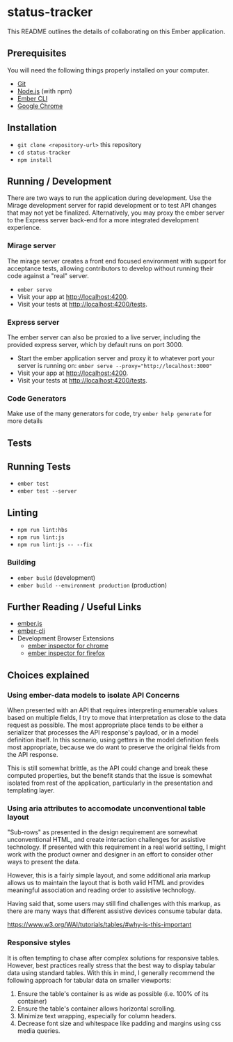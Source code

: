 # status-tracker

This README outlines the details of collaborating on this Ember application.

## Prerequisites

You will need the following things properly installed on your computer.

* [Git](https://git-scm.com/)
* [Node.js](https://nodejs.org/) (with npm)
* [Ember CLI](https://ember-cli.com/)
* [Google Chrome](https://google.com/chrome/)

## Installation

* `git clone <repository-url>` this repository
* `cd status-tracker`
* `npm install`

## Running / Development

There are two ways to run the application during development.  Use the Mirage development server for rapid development or to test API changes that may not yet be finalized.  Alternatively, you may proxy the ember server to the Express server back-end for a more integrated development experience.

### Mirage server

The mirage server creates a front end focused environment with support for acceptance tests, allowing contributors to develop without running their code against a "real" server.

* `ember serve`
* Visit your app at [http://localhost:4200](http://localhost:4200).
* Visit your tests at [http://localhost:4200/tests](http://localhost:4200/tests).

### Express server

The ember server can also be proxied to a live server, including the provided express server, which by default runs on port 3000.

* Start the ember application server and proxy it to whatever port your server is running on: `ember serve --proxy="http://localhost:3000"`
* Visit your app at [http://localhost:4200](http://localhost:4200).
* Visit your tests at [http://localhost:4200/tests](http://localhost:4200/tests).

### Code Generators

Make use of the many generators for code, try `ember help generate` for more details

## Tests

## Running Tests

* `ember test`
* `ember test --server`

## Linting

* `npm run lint:hbs`
* `npm run lint:js`
* `npm run lint:js -- --fix`

### Building

* `ember build` (development)
* `ember build --environment production` (production)

## Further Reading / Useful Links

* [ember.js](https://emberjs.com/)
* [ember-cli](https://ember-cli.com/)
* Development Browser Extensions
  * [ember inspector for chrome](https://chrome.google.com/webstore/detail/ember-inspector/bmdblncegkenkacieihfhpjfppoconhi)
  * [ember inspector for firefox](https://addons.mozilla.org/en-US/firefox/addon/ember-inspector/)


## Choices explained

### Using ember-data models to isolate API Concerns

When presented with an API that requires interpreting enumerable values based on multiple fields, I try to move that interpretation as close to the data request as possible.  The most appropriate place tends to be either a serializer that processes the API response's payload, or in a model definition itself.  In this scenario, using getters in the model definition feels most appropriate, because we do want to preserve the original fields from the API response.

This is still somewhat brittle, as the API could change and break these computed properties, but the benefit stands that the issue is somewhat isolated from rest of the application, particularly in the presentation and templating layer.

### Using aria attributes to accomodate unconventional table layout

"Sub-rows" as presented in the design requirement are somewhat unconventional HTML, and create interaction challenges for assistive technology.  If presented with this requirement in a real world setting, I might work with the product owner and designer in an effort to consider other ways to present the data.

However, this is a fairly simple layout, and some additional aria markup allows us to maintain the layout that is both valid HTML and provides meaningful association and reading order to assistive technology.

Having said that, some users may still find challenges with this markup, as there are many ways that different assistive devices consume tabular data.

https://www.w3.org/WAI/tutorials/tables/#why-is-this-important

### Responsive styles

It is often tempting to chase after complex solutions for responsive tables.  However, best practices really stress that the best way to display tabular data using standard tables.  With this in mind, I generally recommend the following approach for tabular data on smaller viewports:

1. Ensure the table's container is as wide as possible (i.e. 100% of its container)
2. Ensure the table's container allows horizontal scrolling.
3. Minimize text wrapping, especially for column headers.
4. Decrease font size and whitespace like padding and margins using css media queries.